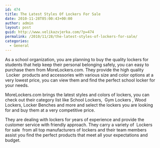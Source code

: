 ```yaml
---
id: 474
title: The Latest Styles Of Lockers For Sale
date: 2010-11-28T05:00:43+00:00
author: admin
layout: post
guid: http://www.velikazvjerka.com/?p=474
permalink: /2010/11/28/the-latest-styles-of-lockers-for-sale/
categories:
  - General
---
```

As a school organization, you are planning to buy the quality lockers for students that help keep their personal belonging safely, you can easy to purchase them from MoreLockers.com. They provide the high quality &nbsp;Locker&nbsp; products and accessories with various size and color options at a very lowest price, you can view them and find the perfect school locker for your needs.

MoreLockers.com brings the latest styles and colors of lockers, you can check out their category list like School Lockers, &nbsp;Gym Lockers&nbsp;, Wood Lockers, Locker Benches and more and select the lockers you are looking for and buy them at a very competitive price.

They are dealing with lockers for years of experience and provide the customer service with friendly approach. They carry a variety of &nbsp;Lockers for sale&nbsp; from all top manufacturers of lockers and their team members assist you find the perfect products that meet all your expectations and budget.